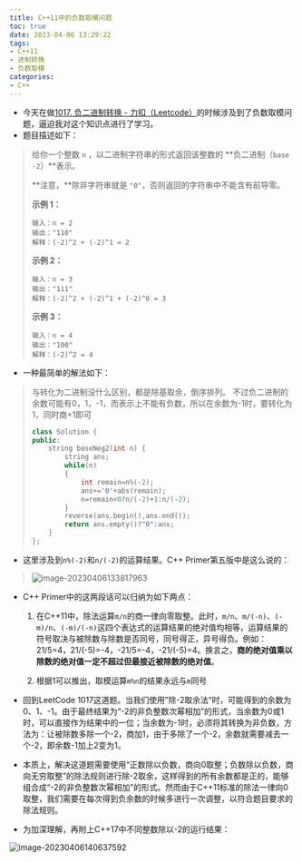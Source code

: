 ```yaml
---
title: C++11中的负数取模问题
toc: true
date: 2023-04-06 13:29:22
tags:
- C++11
- 进制转换
- 负数取模
categories:
- C++
---
```


- 今天在做[1017. 负二进制转换 - 力扣（Leetcode）](https://leetcode.cn/problems/convert-to-base-2/description/)的时候涉及到了负数取模问题，逼迫我对这个知识点进行了学习。
- 题目描述如下：

> 给你一个整数 `n` ，以二进制字符串的形式返回该整数的 **负二进制（`base -2`）**表示。
>
> **注意，**除非字符串就是 `"0"`，否则返回的字符串中不能含有前导零。
>
> **示例 1：**
>
> ```
> 输入：n = 2
> 输出："110"
> 解释：(-2)^2 + (-2)^1 = 2
> ```
>
> **示例 2：**
>
> ```
> 输入：n = 3
> 输出："111"
> 解释：(-2)^2 + (-2)^1 + (-2)^0 = 3
> ```
>
> **示例 3：**
>
> ```
> 输入：n = 4
> 输出："100"
> 解释：(-2)^2 = 4
> ```

- 一种最简单的解法如下：

> 与转化为二进制没什么区别，都是除基取余，倒序排列。
> 不过负二进制的余数可能有0，1，-1，而表示上不能有负数，所以在余数为-1时，要转化为1，同时商+1即可
>
> ```c++
> class Solution {
> public:
>     string baseNeg2(int n) {
>         string ans;
>         while(n)
>         {
>             int remain=n%(-2);
>             ans+='0'+abs(remain);
>             n=remain<0?n/(-2)+1:n/(-2);
>         }
>         reverse(ans.begin(),ans.end());
>         return ans.empty()?"0":ans;
>     }
> };
> ```

- 这里涉及到`n%(-2)`和`n/(-2)`的运算结果。C++ Primer第五版中是这么说的：

>![image-20230406133817963](image-20230406133817963.png)

- C++ Primer中的这两段话可以归纳为如下两点：

  1. 在C++11中，除法运算`m/n`的商一律向零取整。此时，`m/n`、`m/(-n)`、`(-m)/n`、`(-m)/(-n)`这四个表达式的运算结果的绝对值均相等，运算结果的符号取决与被除数与除数是否同号，同号得正，异号得负。例如：21/5=4，21/(-5)=-4，-21/5=-4，-21/(-5)=4。换言之，**商的绝对值乘以除数的绝对值一定不超过但最接近被除数的绝对值**。

  2. 根据1可以推出，取模运算`m%n`的结果永远与`m`同号

- 回到LeetCode 1017这道题。当我们使用”除-2取余法“时，可能得到的余数为0、1、-1。由于最终结果为“-2的非负整数次幂相加”的形式，当余数为0或1时，可以直接作为结果中的一位；当余数为-1时，必须将其转换为非负数，方法为：让被除数多除一个-2，商加1，由于多除了一个-2，余数就需要减去一个-2，即余数-1加上2变为1。

- 本质上，解决这道题需要使用“正数除以负数，商向0取整；负数除以负数，商向无穷取整”的除法规则进行除-2取余，这样得到的所有余数都是正的，能够组合成“-2的非负整数次幂相加”的形式。然而由于C++11标准的除法一律向0取整，我们需要在每次得到负余数的时候多进行一次调整，以符合题目要求的除法规则。

- 为加深理解，再附上C++17中不同整数除以-2的运行结果：

![image-20230406140637592](image-20230406140637592.png)
